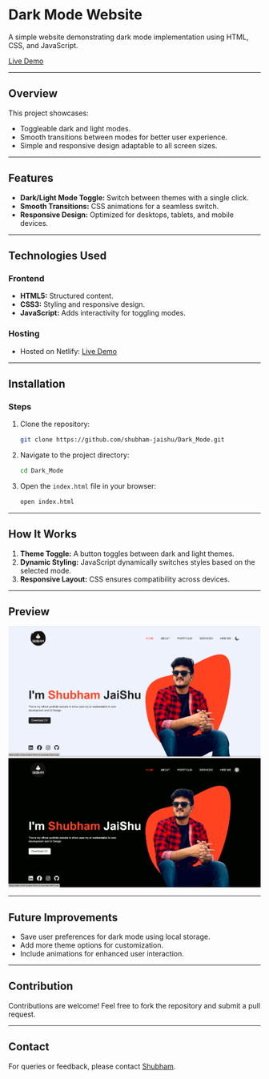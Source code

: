 # Dark Mode Website

A simple website demonstrating dark mode implementation using HTML, CSS, and JavaScript.

[Live Demo](https://dark-mode-project-html-css-javascript.netlify.app/)

---

## Overview
This project showcases:
- Toggleable dark and light modes.
- Smooth transitions between modes for better user experience.
- Simple and responsive design adaptable to all screen sizes.

---

## Features
- **Dark/Light Mode Toggle:** Switch between themes with a single click.
- **Smooth Transitions:** CSS animations for a seamless switch.
- **Responsive Design:** Optimized for desktops, tablets, and mobile devices.

---

## Technologies Used

### Frontend
- **HTML5:** Structured content.
- **CSS3:** Styling and responsive design.
- **JavaScript:** Adds interactivity for toggling modes.

### Hosting
- Hosted on Netlify: [Live Demo](https://dark-mode-project-html-css-javascript.netlify.app/)

---

## Installation

### Steps
1. Clone the repository:
   ```bash
   git clone https://github.com/shubham-jaishu/Dark_Mode.git
   ```

2. Navigate to the project directory:
   ```bash
   cd Dark_Mode
   ```

3. Open the `index.html` file in your browser:
   ```bash
   open index.html
   ```

---

## How It Works
1. **Theme Toggle:** A button toggles between dark and light themes.
2. **Dynamic Styling:** JavaScript dynamically switches styles based on the selected mode.
3. **Responsive Layout:** CSS ensures compatibility across devices.

---

## Preview
![Screenshot 1](./Screenshots/ss1.png)
![Screenshot 2](./Screenshots/ss2.png)

---

## Future Improvements
- Save user preferences for dark mode using local storage.
- Add more theme options for customization.
- Include animations for enhanced user interaction.

---

## Contribution
Contributions are welcome! Feel free to fork the repository and submit a pull request.

---

## Contact
For queries or feedback, please contact [Shubham](mailto:shubhamjaishu@gmail.com).
